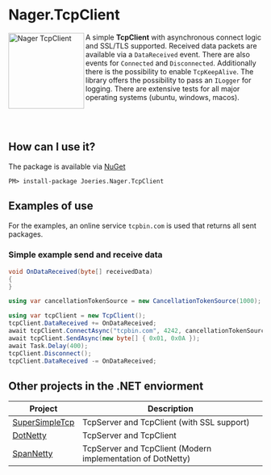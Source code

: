 # Nager.TcpClient

<img src="https://raw.githubusercontent.com/nager/Nager.TcpClient/main/doc/icon.png" width="150" title="Nager TcpClient" alt="Nager TcpClient" align="left">

A simple **TcpClient** with asynchronous connect logic and SSL/TLS supported. Received data packets are available via a `DataReceived` event. There are also events for `Connected` and `Disconnected`. Additionally there is the possibility to enable `TcpKeepAlive`. The library offers the possibility to pass an `ILogger` for logging. There are extensive tests for all major operating systems (ubuntu, windows, macos).

<br>
<br>

## How can I use it?

The package is available via [NuGet](https://www.nuget.org/packages/Joeries.Nager.TcpClient)
```
PM> install-package Joeries.Nager.TcpClient
```

## Examples of use

For the examples, an online service `tcpbin.com` is used that returns all sent packages. 

### Simple example send and receive data

```cs
void OnDataReceived(byte[] receivedData)
{
}

using var cancellationTokenSource = new CancellationTokenSource(1000);

using var tcpClient = new TcpClient();
tcpClient.DataReceived += OnDataReceived;
await tcpClient.ConnectAsync("tcpbin.com", 4242, cancellationTokenSource.Token);
await tcpClient.SendAsync(new byte[] { 0x01, 0x0A });
await Task.Delay(400);
tcpClient.Disconnect();
tcpClient.DataReceived -= OnDataReceived;
```

## Other projects in the .NET enviorment

| Project | Description |
| ------------- | ------------- |
| [SuperSimpleTcp](https://github.com/jchristn/SuperSimpleTcp) | TcpServer and TcpClient (with SSL support) |
| [DotNetty](https://github.com/Azure/DotNetty) | TcpServer and TcpClient |
| [SpanNetty](https://github.com/cuteant/SpanNetty) | TcpServer and TcpClient (Modern implementation of DotNetty) |
